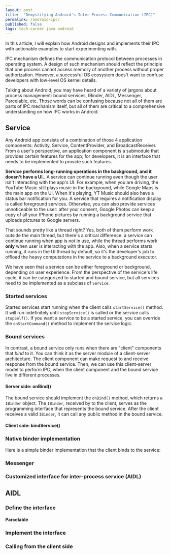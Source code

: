 ```yaml
---
layout: post
title:  "Demystifying Android's Inter-Process Communication (IPC)"
permalink: /android-ipc/
published: false
tags: tech-career java android
---
```


In this article, I will explain how Android designs and implements their IPC with actionable examples to start experimenting with.

IPC mechanism defines the communication protocol between processes in operating system. A design of such mechanism should reflect the principle that one process cannot access memory of another process without proper authorization. However, a successful OS ecosystem does't want to confuse developers with low-level OS kernel details.

Talking about Android, you may have heard of a variety of jargons about process management: bound services, IBinder, AIDL, Messenger, Parcelable, etc. Those words can be confusing because not all of them are parts of IPC mechanism itself, but all of them are critical to a comprehensive understanding on how IPC works in Android.

## Service
Any Android app consists of a combination of those 4 application components: Activity, Service, ContentProvider, and BroadcastReceiver. From a user's perspective, an application component is a submodule that provides certain features for the app; for developers, it is an interface that needs to be implemented to provide such features.

**Service performs long-running operations in the background, and it doesn't have a UI.**. A service can continue running even though the user isn't interacting with the app's UI. For example, when you are driving, the YouTube Music still plays music in the background, while Google Maps is the main app on the UI. When it's playing, YT Music should also have a status bar notification for you. A service that requires a notification display is called foreground services. Otherwise, you can also provide services unnoticeable to the user: after your consent, Google Photos can keep a copy of all your IPhone pictures by running a background service that uploads pictures to Google servers.

That sounds pretty like a thread right? Yes, both of them perform work outside the main thread, but there's a critical difference: a service can continue running when app is not in use, while the thread performs work **only** when user is interacting with the app. Also, when a service starts running, it runs in the UI thread by default, so it's the developer's job to offload the heavy computations in the service to a background executor.

We have seen that a service can be either foreground or background, depending on user experience. From the perspective of the service's life cycle, it can be categorized to started and bound service, but all services need to be implemented as a subclass of `Service`.

### Started services
Started services start running when the client calls `startService()` method. It will run indefinitely until `stopService()` is called or the service calls `stopSelf()`. If you want a service to be a started service, you can override the `onStartCommand()` method to implement the service logic.

### Bound services
In contrast, a bound service only runs when there are "client" components that *bind* to it. You can think it as the server module of a client-server architecture. The client component can make request to and receive response from the bound service. Then, we can use this client-server model to perform IPC, when the client component and the bound service live in different processes.

#### Server side: onBind()
The bound service should implement the `onBind()` method, which returns a `IBinder` object. The `IBinder`, received by to the client, serves as the programming interface that represents the bound service. After the client receives a valid `IBinder`, it can call any public method in the bound service.

#### Client side: bindService()


### Native binder implementation
Here is a simple binder implementation that the client binds to the service:

### Messenger

### Customized interface for inter-process service (AIDL)

## AIDL

### Define the interface

#### Parcelable

### Implement the interface

### Calling from the client side